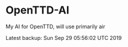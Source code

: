# OpenTTD-AI
My AI for OpenTTD, will use primarily air

Latest backup: Sun Sep 29 05:56:02 UTC 2019
